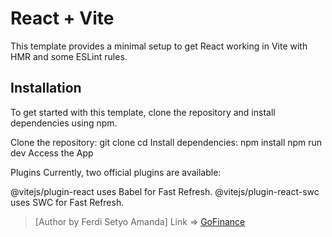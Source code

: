 # React + Vite

This template provides a minimal setup to get React working in Vite with HMR and some ESLint rules.

## Installation
To get started with this template, clone the repository and install dependencies using npm.

Clone the repository:
git clone <repository-url>
cd <repository-directory>
Install dependencies:
npm install
npm run dev
Access the App


Plugins
Currently, two official plugins are available:

@vitejs/plugin-react uses Babel for Fast Refresh.
@vitejs/plugin-react-swc uses SWC for Fast Refresh.
> [Author by Ferdi Setyo Amanda]
Link =>
[GoFinance](https://mauju-pt.netlify.app/)
